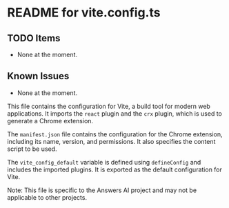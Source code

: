 # README for vite.config.ts

## TODO Items
- None at the moment.

## Known Issues
- None at the moment.

This file contains the configuration for Vite, a build tool for modern web applications. It imports the `react` plugin and the `crx` plugin, which is used to generate a Chrome extension.

The `manifest.json` file contains the configuration for the Chrome extension, including its name, version, and permissions. It also specifies the content script to be used.

The `vite_config_default` variable is defined using `defineConfig` and includes the imported plugins. It is exported as the default configuration for Vite.

Note: This file is specific to the Answers AI project and may not be applicable to other projects.